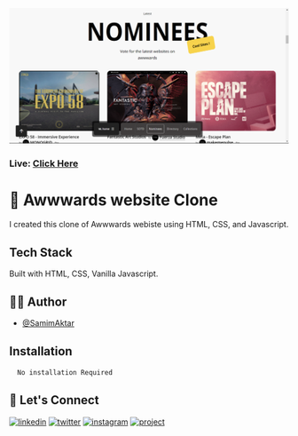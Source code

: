 [![MasterHead](https://raw.githubusercontent.com/Samim-Aktar-coder/Awwwards-website/main/Github%20Banner.png)](https://awwwards-website.netlify.app/)
### Live: [Click Here](https://awwwards-website.netlify.app/)

# 🚀 Awwwards website Clone

I created this clone of Awwwards webiste using HTML, CSS, and Javascript. 


## Tech Stack

Built with HTML, CSS, Vanilla Javascript.


## 🙋‍♂️ Author

- [@SamimAktar](https://github.com/Samim-Aktar-coder)


## Installation


```bash
  No installation Required
```
    
## 🔗 Let's Connect
[![linkedin](https://img.shields.io/badge/linkedin-0A66C2?style=for-the-badge&logo=linkedin&logoColor=white)](https://www.linkedin.com/in/samimaktr/)
[![twitter](https://img.shields.io/badge/twitter-1DA1F2?style=for-the-badge&logo=twitter&logoColor=white)](https://twitter.com/hellosamaktr)
[![instagram](https://img.shields.io/badge/instagram-DE3C7C?style=for-the-badge&logo=instagram&logoColor=white)](https://www.instagram.com/iam.samimaktar/)
[![project](https://img.shields.io/badge/project_link-96C43A?style=for-the-badge&logo=tp-link&logoColor=white)](https://top-password-generator.netlify.app/)